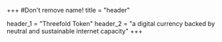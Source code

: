 +++
#Don't remove name!
title = "header"

header_1 = "Threefold Token"
header_2 = "a digital currency backed by neutral and sustainable internet capacity"
+++
